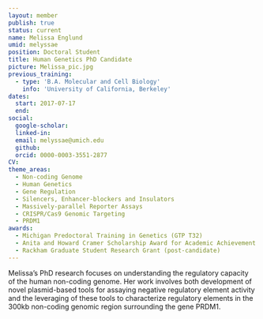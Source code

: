 ```yaml
---
layout: member
publish: true
status: current
name: Melissa Englund
umid: melyssae
position: Doctoral Student 
title: Human Genetics PhD Candidate
picture: Melissa_pic.jpg
previous_training:
  - type: 'B.A. Molecular and Cell Biology'
    info: 'University of California, Berkeley'
dates:
  start: 2017-07-17
  end:
social: 
  google-scholar: 
  linked-in: 
  email: melyssae@umich.edu
  github:
  orcid: 0000-0003-3551-2877
CV: 
theme_areas:
  - Non-coding Genome
  - Human Genetics
  - Gene Regulation
  - Silencers, Enhancer-blockers and Insulators
  - Massively-parallel Reporter Assays
  - CRISPR/Cas9 Genomic Targeting
  - PRDM1
awards:
  - Michigan Predoctoral Training in Genetics (GTP T32)
  - Anita and Howard Cramer Scholarship Award for Academic Achievement
  - Rackham Graduate Student Research Grant (post-candidate)
---
```


Melissa’s PhD research focuses on understanding the regulatory capacity of the human non-coding genome. Her work involves both development of novel plasmid-based tools for assaying negative regulatory element activity and the leveraging of these tools to characterize regulatory elements in the 300kb non-coding genomic region surrounding the gene PRDM1.
